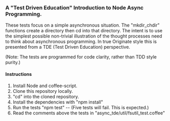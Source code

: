 ### A "Test Driven Education" Introduction to Node Async Programming.

These tests focus on a simple asynchronous situation.  The "mkdir_chdir" functions create a directory then cd into that directory.  The intent is to use the simplest possible non-trivial illustration of the thought processes need to think about asynchronous programming. In true Originate style this is presented from a TDE (Test Driven Education) perspective.

(Note: The tests are programmed for code clarity, rather than TDD style purity.)

#### Instructions

1. Install Node and coffee-script.
2. Clone this repository locally.
3. "cd" into the cloned repository.
4. Install the dependencies with "npm install"
5. Run the tests "npm test" -- (Five tests will fail. This is expected.)
6. Read the comments above the tests in "async_tde/util/fsutil_test.coffee"
